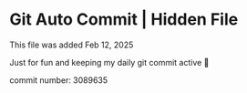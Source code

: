 # Git Auto Commit | Hidden File

This file was added Feb 12, 2025

Just for fun and keeping my daily git commit active 🤪

commit number: 3089635
